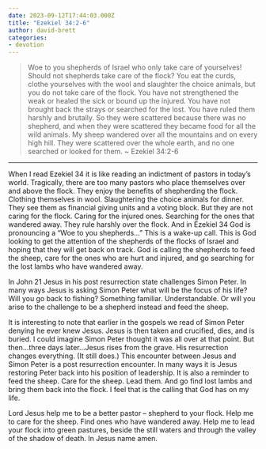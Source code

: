 ```yaml
---
date: 2023-09-12T17:44:03.000Z
title: "Ezekiel 34:2-6"
author: david-brett
categories:
- devotion
---
```

> Woe to you shepherds of Israel who only take care of yourselves! Should not shepherds take care of the flock?  You eat the curds, clothe yourselves with the wool and slaughter the choice animals, but you do not take care of the flock.  You have not strengthened the weak or healed the sick or bound up the injured. You have not brought back the strays or searched for the lost. You have ruled them harshly and brutally.  So they were scattered because there was no shepherd, and when they were scattered they became food for all the wild animals.  My sheep wandered over all the mountains and on every high hill. They were scattered over the whole earth, and no one searched or looked for them. ~ Ezekiel 34:2-6
* * *
When I read Ezekiel 34 it is like reading an indictment of pastors in today’s world. Tragically, there are too many pastors who place themselves over and above the flock. They enjoy the benefits of shepherding the flock. Clothing themselves in wool. Slaughtering the choice animals for dinner. They see them as financial giving units and a voting block. But they are not caring for the flock. Caring for the injured ones. Searching for the ones that wandered away. They rule harshly over the flock. And in Ezekiel 34 God is pronouncing a “Woe to you shepherds…” This is a wake-up call. This is God looking to get the attention of the shepherds of the flocks of Israel and hoping that they will get back on track. God is calling the shepherds to feed the sheep, care for the ones who are hurt and injured, and go searching for the lost lambs who have wandered away.

In John 21 Jesus in his post resurrection state challenges Simon Peter. In many ways Jesus is asking Simon Peter what will be the focus of his life? Will you go back to fishing? Something familiar. Understandable. Or will you arise to the challenge to be a shepherd instead and feed the sheep.

It is interesting to note that earlier in the gospels we read of Simon Peter denying he ever knew Jesus. Jesus is then taken and crucified, dies, and is buried. I could imagine Simon Peter thought it was all over at that point. But then…three days later…Jesus rises from the grave. His resurrection changes everything. (It still does.) This encounter between Jesus and Simon Peter is a post resurrection encounter. In many ways it is Jesus restoring Peter back into his position of leadership. It is also a reminder to feed the sheep. Care for the sheep. Lead them. And go find lost lambs and bring them back into the flock. I feel that is the calling that God has on my life.

Lord Jesus help me to be a better pastor – shepherd to your flock. Help me to care for the sheep. Find ones who have wandered away. Help me to lead your flock into green pastures, beside the still waters and through the valley of the shadow of death. In Jesus name amen.